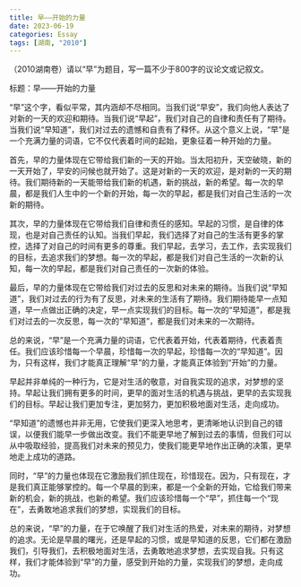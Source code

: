 ```yaml
---
title: 早——开始的力量
date: 2023-06-19
categories: Essay
tags: [湖南, "2010"]
---
```


 （2010湖南卷）请以“早”为题目，写一篇不少于800字的议论文或记叙文。

标题：早——开始的力量

“早”这个字，看似平常，其内涵却不尽相同。当我们说“早安”，我们向他人表达了对新的一天的欢迎和期待。当我们说“早起”，我们对自己的自律和责任有了期待。当我们说“早知道”，我们对过去的遗憾和自责有了释怀。从这个意义上说，“早”是一个充满力量的词语，它不仅代表着时间的起始，更象征着一种开始的力量。

首先，早的力量体现在它带给我们新的一天的开始。当太阳初升，天空破晓，新的一天开始了，早安的问候也就开始了。这是对新的一天的欢迎，是对新的一天的期待。我们期待新的一天能带给我们新的机遇，新的挑战，新的希望。每一次的早晨，都是我们人生中的一个新的开始，每一次的早起，都是我们对自己生活的一次新的期待。

其次，早的力量体现在它带给我们自律和责任的感知。早起的习惯，是自律的体现，也是对自己责任的认知。当我们早起，我们选择了对自己的生活有更多的掌控，选择了对自己的时间有更多的尊重。我们早起，去学习，去工作，去实现我们的目标，去追求我们的梦想。每一次的早起，都是我们对自己生活的一次新的认知，每一次的早起，都是我们对自己责任的一次新的体验。

最后，早的力量体现在它带给我们对过去的反思和对未来的期待。当我们说“早知道”，我们对过去的行为有了反思，对未来的生活有了期待。我们期待能早一点知道，早一点做出正确的决定，早一点实现我们的目标。每一次的“早知道”，都是我们对过去的一次反思，每一次的“早知道”，都是我们对未来的一次期待。

总的来说，“早”是一个充满力量的词语，它代表着开始，代表着期待，代表着责任。我们应该珍惜每一个早晨，珍惜每一次的早起，珍惜每一次的“早知道”。因为，只有这样，我们才能真正理解“早”的力量，才能真正体验到“开始”的力量。

早起并非单纯的一种行为，它是对生活的敬意，对自我实现的追求，对梦想的坚持。早起让我们拥有更多的时间，更早的面对生活的机遇与挑战，更早的去实现我们的目标。早起让我们更加专注，更加努力，更加积极地面对生活，走向成功。

“早知道”的遗憾也并非无用，它使我们更深入地思考，更清晰地认识到自己的错误，以便我们能早一步做出改变。我们不能更早地了解到过去的事情，但我们可以从中吸取经验，提高我们对未来的预见力，使我们能更早地作出正确的决策，更早地走上成功的道路。

同时，“早”的力量也体现在它激励我们抓住现在，珍惜现在。因为，只有现在，才是我们真正能够掌控的。每一个早晨的到来，都是一个全新的开始，它给我们带来新的机会，新的挑战，也新的希望。我们应该珍惜每一个“早”，抓住每一个“现在”，去勇敢地追求我们的梦想，实现我们的目标。

总的来说，“早”的力量，在于它唤醒了我们对生活的热爱，对未来的期待，对梦想的追求。无论是早晨的曙光，还是早起的习惯，或是早知道的反思，它们都在激励我们，引导我们，去积极地面对生活，去勇敢地追求梦想，去实现自我。只有这样，我们才能体验到“早”的力量，感受到开始的力量，实现我们的梦想，走向成功。